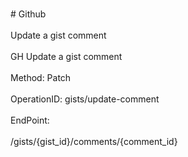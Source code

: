 <br>#     Github</br>
<br>Update a gist comment</br>
<br>GH Update a gist comment</br>
<br>Method: Patch</br>
<br>OperationID: gists/update-comment</br>
<br>EndPoint:</br>
<br>/gists/{gist_id}/comments/{comment_id}</br>
